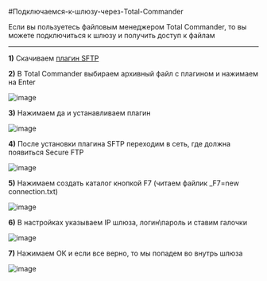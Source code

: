 #Подключаемся-к-шлюзу-через-Total-Commander

Если вы пользуетесь файловым менеджером Total Commander, то вы можете подключиться к шлюзу и получить доступ к файлам

***

**1)** Скачиваем [плагин SFTP](https://www.totalcommander.ch/win/fs/sftpplug.zip)

**2)** В Total Commander выбираем архивный файл с плагином и нажимаем на Enter

![image](https://user-images.githubusercontent.com/64090632/147475349-e53f334f-910c-4a7a-a062-3782e33ea7ed.png)


**3)** Нажимаем да и устанавливаем плагин

![image](https://user-images.githubusercontent.com/64090632/147475486-664461da-4272-4a06-a966-01342103174a.png)

**4)** После установки плагина SFTP переходим в сеть, где должна появиться Secure FTP

![image](https://user-images.githubusercontent.com/64090632/147475721-c524eb08-0fe1-4310-a0d6-5cb107b09cd1.png)


**5)** Нажимаем создать каталог кнопкой F7 (читаем файлик _F7=new connection.txt)

![image](https://user-images.githubusercontent.com/64090632/147476067-c107f0b5-989d-4e6b-8a5e-3b1f58abe157.png)

**6)** В настройках указываем IP шлюза, логин\пароль и ставим галочки

![image](https://user-images.githubusercontent.com/64090632/147476108-7a890314-5cf8-4de0-8d96-e78e98d8c6ae.png)


**7)** Нажимаем ОК и если все верно, то мы попадем во внутрь шлюза

![image](https://user-images.githubusercontent.com/64090632/147476148-c34e14a0-b69e-431a-badf-cba921e5e8e4.png)

